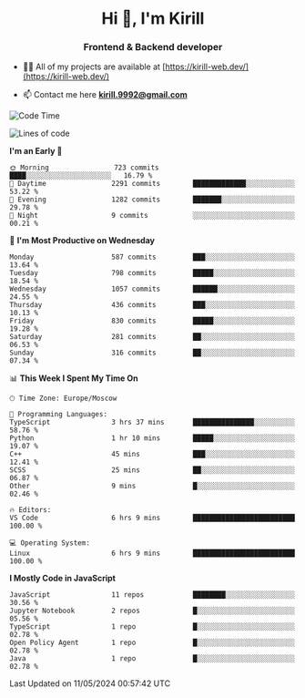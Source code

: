 <h1 align="center">Hi 👋, I'm Kirill</h1>
<h3 align="center">Frontend & Backend developer</h3>

- 👨‍💻 All of my projects are available at [https://kirill-web.dev/](https://kirill-web.dev/)

- 📫 Contact me here **kirill.9992@gmail.com**











<!--START_SECTION:waka-->
![Code Time](http://img.shields.io/badge/Code%20Time-1%2C776%20hrs%2049%20mins-blue)

![Lines of code](https://img.shields.io/badge/From%20Hello%20World%20I%27ve%20Written-4.5%20million%20lines%20of%20code-blue)

**I'm an Early 🐤** 

```text
🌞 Morning                723 commits         ████░░░░░░░░░░░░░░░░░░░░░   16.79 % 
🌆 Daytime                2291 commits        █████████████░░░░░░░░░░░░   53.22 % 
🌃 Evening                1282 commits        ███████░░░░░░░░░░░░░░░░░░   29.78 % 
🌙 Night                  9 commits           ░░░░░░░░░░░░░░░░░░░░░░░░░   00.21 % 
```
📅 **I'm Most Productive on Wednesday** 

```text
Monday                   587 commits         ███░░░░░░░░░░░░░░░░░░░░░░   13.64 % 
Tuesday                  798 commits         █████░░░░░░░░░░░░░░░░░░░░   18.54 % 
Wednesday                1057 commits        ██████░░░░░░░░░░░░░░░░░░░   24.55 % 
Thursday                 436 commits         ███░░░░░░░░░░░░░░░░░░░░░░   10.13 % 
Friday                   830 commits         █████░░░░░░░░░░░░░░░░░░░░   19.28 % 
Saturday                 281 commits         ██░░░░░░░░░░░░░░░░░░░░░░░   06.53 % 
Sunday                   316 commits         ██░░░░░░░░░░░░░░░░░░░░░░░   07.34 % 
```


📊 **This Week I Spent My Time On** 

```text
🕑︎ Time Zone: Europe/Moscow

💬 Programming Languages: 
TypeScript               3 hrs 37 mins       ███████████████░░░░░░░░░░   58.76 % 
Python                   1 hr 10 mins        █████░░░░░░░░░░░░░░░░░░░░   19.07 % 
C++                      45 mins             ███░░░░░░░░░░░░░░░░░░░░░░   12.41 % 
SCSS                     25 mins             ██░░░░░░░░░░░░░░░░░░░░░░░   06.87 % 
Other                    9 mins              █░░░░░░░░░░░░░░░░░░░░░░░░   02.46 % 

🔥 Editors: 
VS Code                  6 hrs 9 mins        █████████████████████████   100.00 % 

💻 Operating System: 
Linux                    6 hrs 9 mins        █████████████████████████   100.00 % 
```

**I Mostly Code in JavaScript** 

```text
JavaScript               11 repos            ████████░░░░░░░░░░░░░░░░░   30.56 % 
Jupyter Notebook         2 repos             █░░░░░░░░░░░░░░░░░░░░░░░░   05.56 % 
TypeScript               1 repo              █░░░░░░░░░░░░░░░░░░░░░░░░   02.78 % 
Open Policy Agent        1 repo              █░░░░░░░░░░░░░░░░░░░░░░░░   02.78 % 
Java                     1 repo              █░░░░░░░░░░░░░░░░░░░░░░░░   02.78 % 
```




 Last Updated on 11/05/2024 00:57:42 UTC
<!--END_SECTION:waka-->

